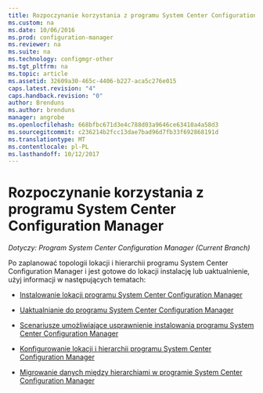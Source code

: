 ```yaml
---
title: Rozpoczynanie korzystania z programu System Center Configuration Manager
ms.custom: na
ms.date: 10/06/2016
ms.prod: configuration-manager
ms.reviewer: na
ms.suite: na
ms.technology: configmgr-other
ms.tgt_pltfrm: na
ms.topic: article
ms.assetid: 32609a30-465c-4406-b227-aca5c276e015
caps.latest.revision: "4"
caps.handback.revision: "0"
author: Brenduns
ms.author: brenduns
manager: angrobe
ms.openlocfilehash: 668bfbc671d3e4c788d03a9646ce63410a4a58d3
ms.sourcegitcommit: c236214b2fcc13dae7bad96d7fb33f692868191d
ms.translationtype: MT
ms.contentlocale: pl-PL
ms.lasthandoff: 10/12/2017
---
```

# <a name="start-using-system-center-configuration-manager"></a>Rozpoczynanie korzystania z programu System Center Configuration Manager

*Dotyczy: Program System Center Configuration Manager (Current Branch)*

Po zaplanować topologii lokacji i hierarchii programu System Center Configuration Manager i jest gotowe do lokacji instalację lub uaktualnienie, użyj informacji w następujących tematach:  

-   [Instalowanie lokacji programu System Center Configuration Manager](/sccm/core/servers/deploy/install/installing-sites)  

-   [Uaktualnianie do programu System Center Configuration Manager](../../../core/servers/deploy/install/upgrade-to-configuration-manager.md)  

-   [Scenariusze umożliwiające usprawnienie instalowania programu System Center Configuration Manager](../../../core/servers/deploy/install/scenarios-to-streamline-your-installation.md)  

-   [Konfigurowanie lokacji i hierarchii programu System Center Configuration Manager](../../../core/servers/deploy/configure/configure-sites-and-hierarchies.md)  

-   [Migrowanie danych między hierarchiami w programie System Center Configuration Manager](../../../core/migration/migrate-data-between-hierarchies.md)  
